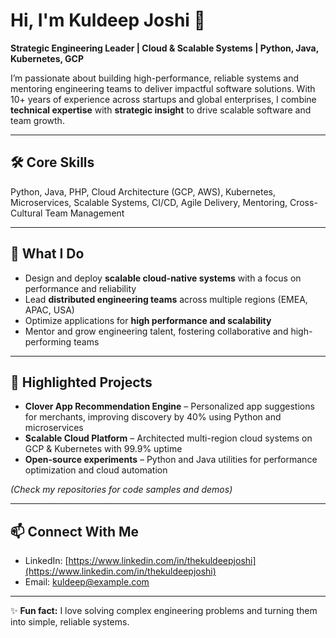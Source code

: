 # Hi, I'm Kuldeep Joshi 👋

**Strategic Engineering Leader | Cloud & Scalable Systems | Python, Java, Kubernetes, GCP**

I’m passionate about building high-performance, reliable systems and mentoring engineering teams to deliver impactful software solutions. With 10+ years of experience across startups and global enterprises, I combine **technical expertise** with **strategic insight** to drive scalable software and team growth.

---

## 🛠️ **Core Skills**
Python, Java, PHP, Cloud Architecture (GCP, AWS), Kubernetes, Microservices, Scalable Systems, CI/CD, Agile Delivery, Mentoring, Cross-Cultural Team Management

---

## 💼 **What I Do**
- Design and deploy **scalable cloud-native systems** with a focus on performance and reliability  
- Lead **distributed engineering teams** across multiple regions (EMEA, APAC, USA)  
- Optimize applications for **high performance and scalability**  
- Mentor and grow engineering talent, fostering collaborative and high-performing teams  

---

## 📂 **Highlighted Projects**
- **Clover App Recommendation Engine** – Personalized app suggestions for merchants, improving discovery by 40% using Python and microservices  
- **Scalable Cloud Platform** – Architected multi-region cloud systems on GCP & Kubernetes with 99.9% uptime  
- **Open-source experiments** – Python and Java utilities for performance optimization and cloud automation  

*(Check my repositories for code samples and demos)*

---

## 📫 **Connect With Me**
- LinkedIn: [https://www.linkedin.com/in/thekuldeepjoshi](https://www.linkedin.com/in/thekuldeepjoshi)  
- Email: kuldeep@example.com  

---

✨ **Fun fact:** I love solving complex engineering problems and turning them into simple, reliable systems.

